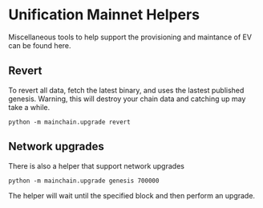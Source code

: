 Unification Mainnet Helpers
===========================

Miscellaneous tools to help support the provisioning and maintance of EV
can be found here.

Revert
------

To revert all data, fetch the latest binary, and uses the lastest
published genesis. Warning, this will destroy your chain data and
catching up may take a while.

    python -m mainchain.upgrade revert

Network upgrades
----------------

There is also a helper that support network upgrades

    python -m mainchain.upgrade genesis 700000

The helper will wait until the specified block and then perform an
upgrade.
